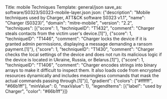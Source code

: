Title: mobile Techniques
Template: general/json
save_as: software/S0323/S0323-mobile-layer.json
json: {"description": "Mobile techniques used by Charger, ATT&CK software S0323 v1.1", "name": "Charger (S0323)", "domain": "mitre-mobile", "version": "2.2", "techniques": [{"score": 1, "techniqueID": "T1432", "comment": "Charger steals contacts from the victim user's device.[1]"}, {"score": 1, "techniqueID": "T1446", "comment": "Charger locks the device if it is granted admin permissions, displaying a message demanding a ransom payment.[1]"}, {"score": 1, "techniqueID": "T1430", "comment": "Charger checks the local settings of the device and does not run its malicious logic if the device is located in Ukraine, Russia, or Belarus.[1]"}, {"score": 1, "techniqueID": "T1406", "comment": "Charger encodes strings into binary arrays to make it difficult to inspect them. It also loads code from encrypted resources dynamically and includes meaningless commands that mask the actual commands passing through.[1]"}], "gradient": {"colors": ["#ffffff", "#66b1ff"], "minValue": 0, "maxValue": 1}, "legendItems": [{"label": "used by Charger", "color": "#66b1ff"}]}